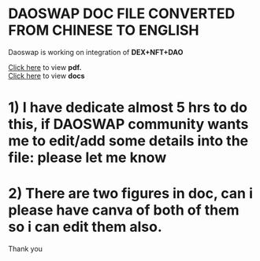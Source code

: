# DAOSWAP DOC FILE CONVERTED FROM CHINESE TO ENGLISH
Daoswap is working on integration of  <b> DEX+NFT+DAO </b>

[Click here](https://github.com/Developer-piyush/DAOSWAP/blob/main/DAOSWAP%20WHITEPAPER.pdf) to view <b>pdf.</b> <br>
[Click here](https://github.com/Developer-piyush/DAOSWAP/blob/main/DAOSWAP.docx) to view <b>docs</b>

# 1) I have dedicate almost 5 hrs to do this, if DAOSWAP community wants me to edit/add some details into the file: please let me know
# 2) There are two figures in doc, can i please have canva of both of them so i can edit them also.

Thank you
